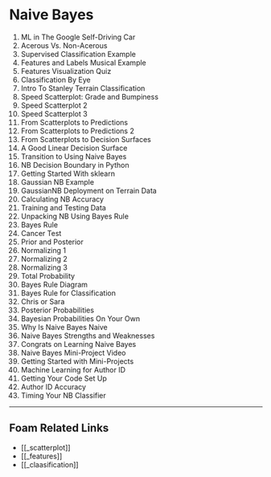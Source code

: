 # Naive Bayes

1. ML in The Google Self-Driving Car
2. Acerous Vs. Non-Acerous
3. Supervised Classification Example
4. Features and Labels Musical Example
5. Features Visualization Quiz
6. Classification By Eye
7. Intro To Stanley Terrain Classification
8. Speed Scatterplot: Grade and Bumpiness
9. Speed Scatterplot 2
10. Speed Scatterplot 3
11. From Scatterplots to Predictions
12. From Scatterplots to Predictions 2
13. From Scatterplots to Decision Surfaces
14. A Good Linear Decision Surface
15. Transition to Using Naive Bayes
16. NB Decision Boundary in Python
17. Getting Started With sklearn
18. Gaussian NB Example
19. GaussianNB Deployment on Terrain Data
20. Calculating NB Accuracy
21. Training and Testing Data
22. Unpacking NB Using Bayes Rule
23. Bayes Rule
24. Cancer Test
25. Prior and Posterior
26. Normalizing 1
27. Normalizing 2
28. Normalizing 3
29. Total Probability
30. Bayes Rule Diagram
31. Bayes Rule for Classification
32. Chris or Sara
33. Posterior Probabilities
34. Bayesian Probabilities On Your Own
35. Why Is Naive Bayes Naive
36. Naive Bayes Strengths and Weaknesses
37. Congrats on Learning Naive Bayes
38. Naive Bayes Mini-Project Video
39. Getting Started with Mini-Projects
40. Machine Learning for Author ID
41. Getting Your Code Set Up
42. Author ID Accuracy
43. Timing Your NB Classifier

---

## Foam Related Links

- [[_scatterplot]]
- [[_features]]
- [[_claasification]]
